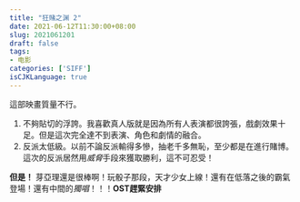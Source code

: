 ```yaml
---
title: "狂赌之渊 2"
date: 2021-06-12T11:30:00+08:00
slug: 2021061201
draft: false
tags:
- 电影
categories: ['SIFF']
isCJKLanguage: true
---
```




這部映畫質量不行。

1. 不夠貼切的浮誇。我喜歡真人版就是因為所有人表演都很誇張，戲劇效果十足。但是這次完全達不到表演、角色和劇情的融合。
2. 反派太低級。以前不論反派輸得多慘，抽老千多無恥，至少都是在進行賭博。這次的反派居然用*威脅*手段來獲取勝利，這不可忍受！

**但是！**
芽亞理還是很棒啊！玩骰子那段，天才少女上線！還有在低落之後的霸氣登場！還有中間的*獨唱*！！！**OST趕緊安排**